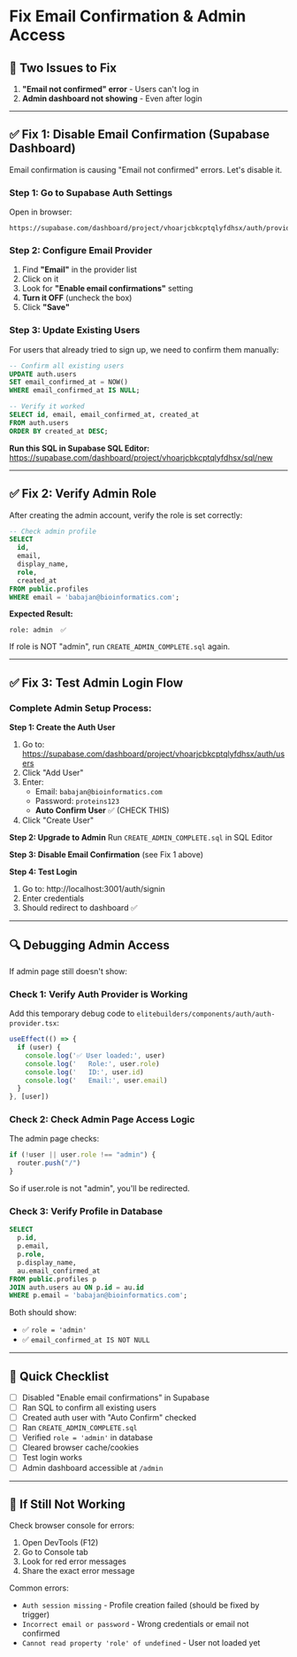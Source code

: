 # Fix Email Confirmation & Admin Access

## 🚨 Two Issues to Fix

1. **"Email not confirmed" error** - Users can't log in
2. **Admin dashboard not showing** - Even after login

---

## ✅ Fix 1: Disable Email Confirmation (Supabase Dashboard)

Email confirmation is causing "Email not confirmed" errors. Let's disable it.

### Step 1: Go to Supabase Auth Settings

Open in browser:
```
https://supabase.com/dashboard/project/vhoarjcbkcptqlyfdhsx/auth/providers
```

### Step 2: Configure Email Provider

1. Find **"Email"** in the provider list
2. Click on it
3. Look for **"Enable email confirmations"** setting
4. **Turn it OFF** (uncheck the box)
5. Click **"Save"**

### Step 3: Update Existing Users

For users that already tried to sign up, we need to confirm them manually:

```sql
-- Confirm all existing users
UPDATE auth.users
SET email_confirmed_at = NOW()
WHERE email_confirmed_at IS NULL;

-- Verify it worked
SELECT id, email, email_confirmed_at, created_at
FROM auth.users
ORDER BY created_at DESC;
```

**Run this SQL in Supabase SQL Editor:**
https://supabase.com/dashboard/project/vhoarjcbkcptqlyfdhsx/sql/new

---

## ✅ Fix 2: Verify Admin Role

After creating the admin account, verify the role is set correctly:

```sql
-- Check admin profile
SELECT 
  id,
  email,
  display_name,
  role,
  created_at
FROM public.profiles
WHERE email = 'babajan@bioinformatics.com';
```

**Expected Result:**
```
role: admin  ✅
```

If role is NOT "admin", run `CREATE_ADMIN_COMPLETE.sql` again.

---

## ✅ Fix 3: Test Admin Login Flow

### Complete Admin Setup Process:

**Step 1: Create the Auth User**
1. Go to: https://supabase.com/dashboard/project/vhoarjcbkcptqlyfdhsx/auth/users
2. Click "Add User"
3. Enter:
   - Email: `babajan@bioinformatics.com`
   - Password: `proteins123`
   - **Auto Confirm User** ✅ (CHECK THIS)
4. Click "Create User"

**Step 2: Upgrade to Admin**
Run `CREATE_ADMIN_COMPLETE.sql` in SQL Editor

**Step 3: Disable Email Confirmation** (see Fix 1 above)

**Step 4: Test Login**
1. Go to: http://localhost:3001/auth/signin
2. Enter credentials
3. Should redirect to dashboard ✅

---

## 🔍 Debugging Admin Access

If admin page still doesn't show:

### Check 1: Verify Auth Provider is Working

Add this temporary debug code to `elitebuilders/components/auth/auth-provider.tsx`:

```typescript
useEffect(() => {
  if (user) {
    console.log('✅ User loaded:', user)
    console.log('   Role:', user.role)
    console.log('   ID:', user.id)
    console.log('   Email:', user.email)
  }
}, [user])
```

### Check 2: Check Admin Page Access Logic

The admin page checks:
```typescript
if (!user || user.role !== "admin") {
  router.push("/")
}
```

So if user.role is not "admin", you'll be redirected.

### Check 3: Verify Profile in Database

```sql
SELECT 
  p.id,
  p.email,
  p.role,
  p.display_name,
  au.email_confirmed_at
FROM public.profiles p
JOIN auth.users au ON p.id = au.id
WHERE p.email = 'babajan@bioinformatics.com';
```

Both should show:
- ✅ `role = 'admin'`
- ✅ `email_confirmed_at IS NOT NULL`

---

## 📝 Quick Checklist

- [ ] Disabled "Enable email confirmations" in Supabase
- [ ] Ran SQL to confirm all existing users
- [ ] Created auth user with "Auto Confirm" checked
- [ ] Ran `CREATE_ADMIN_COMPLETE.sql`
- [ ] Verified `role = 'admin'` in database
- [ ] Cleared browser cache/cookies
- [ ] Test login works
- [ ] Admin dashboard accessible at `/admin`

---

## 🎯 If Still Not Working

Check browser console for errors:
1. Open DevTools (F12)
2. Go to Console tab
3. Look for red error messages
4. Share the exact error message

Common errors:
- `Auth session missing` - Profile creation failed (should be fixed by trigger)
- `Incorrect email or password` - Wrong credentials or email not confirmed
- `Cannot read property 'role' of undefined` - User not loaded yet
